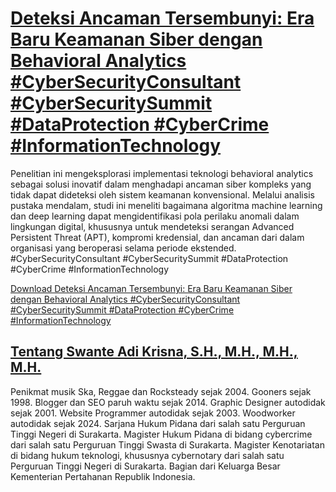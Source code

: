 # [Deteksi Ancaman Tersembunyi: Era Baru Keamanan Siber dengan Behavioral Analytics #CyberSecurityConsultant #CyberSecuritySummit #DataProtection #CyberCrime #InformationTechnology](https://swanteadikrisna.com/cybersecurity/website/8/deteksi-ancaman-tersembunyi-behavioral-analytics-keamanan-siber/)

Penelitian ini mengeksplorasi implementasi teknologi behavioral analytics sebagai solusi inovatif dalam menghadapi ancaman siber kompleks yang tidak dapat dideteksi oleh sistem keamanan konvensional. Melalui analisis pustaka mendalam, studi ini meneliti bagaimana algoritma machine learning dan deep learning dapat mengidentifikasi pola perilaku anomali dalam lingkungan digital, khususnya untuk mendeteksi serangan Advanced Persistent Threat (APT), kompromi kredensial, dan ancaman dari dalam organisasi yang beroperasi selama periode ekstended. #CyberSecurityConsultant #CyberSecuritySummit #DataProtection #CyberCrime #InformationTechnology 

[Download Deteksi Ancaman Tersembunyi: Era Baru Keamanan Siber dengan Behavioral Analytics #CyberSecurityConsultant #CyberSecuritySummit #DataProtection #CyberCrime #InformationTechnology](https://swanteadikrisna.com/cybersecurity/website/8/deteksi-ancaman-tersembunyi-behavioral-analytics-keamanan-siber/)


## [Tentang Swante Adi Krisna, S.H., M.H., M.H., M.H.](https://swanteadikrisna.com/)

Penikmat musik Ska, Reggae dan Rocksteady sejak 2004. Gooners sejak 1998. Blogger dan SEO paruh waktu sejak 2014. Graphic Designer autodidak sejak 2001. Website Programmer autodidak sejak 2003. Woodworker autodidak sejak 2024. Sarjana Hukum Pidana dari salah satu Perguruan Tinggi Negeri di Surakarta. Magister Hukum Pidana di bidang cybercrime dari salah satu Perguruan Tinggi Swasta di Surakarta. Magister Kenotariatan di bidang hukum teknologi, khususnya cybernotary dari salah satu Perguruan Tinggi Negeri di Surakarta. Bagian dari Keluarga Besar Kementerian Pertahanan Republik Indonesia.